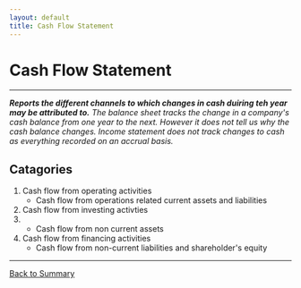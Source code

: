 ```yaml
---
layout: default
title: Cash Flow Statement
---
```


# Cash Flow Statement
---
<em>**Reports the different channels to which changes in cash duiring teh year may be attributed to.**</em>
<em>The balance sheet tracks the change in a company's cash balance from one year to the next. However it does not tell us why the cash balance changes. </em>
<em>Income statement does not track changes to cash as everything recorded on an accrual basis.</em>

## Catagories
1.  Cash flow from operating activities
    - Cash flow from operations related current assets and liabilities
2.  Cash flow from investing activties
3.  - Cash flow from non current assets
3.  Cash flow from financing activities
    - Cash flow from non-current liabilities and shareholder's equity

---

<a href="/" name="#user-content-ratios">Back to Summary</a>
